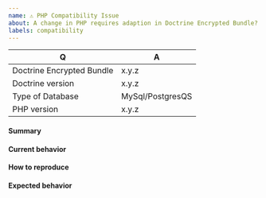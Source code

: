 ```yaml
---
name: ⚠️ PHP Compatibility Issue
about: A change in PHP requires adaption in Doctrine Encrypted Bundle?
labels: compatibility
---
```


<!--
- Please do not report an issue if you are not using Doctrine Encrypted Bundle directly, but rather a third-party wrapper around it.
- Please do not report an issue if you are using a third-party extension such as alternative output printers.
- Please fill in this template according to your issue.
- Please keep the table shown below at the top of your issue.
- Please include the output of "composer info | sort" if you installed Doctrine Encrypted Bundle using Composer.
- Please post code as text (using proper markup). Do not post screenshots of code.
- Please remove this comment before submitting your issue.
-->

| Q                               | A                |
|---------------------------------|------------------|
| Doctrine Encrypted Bundle | x.y.z            |
| Doctrine version                | x.y.z            |
| Type of Database                | MySql/PostgresQS |
| PHP version                     | x.y.z            |

#### Summary

<!-- Provide a summary describing the problem you are experiencing. -->

#### Current behavior

<!-- What is the current behavior? -->

#### How to reproduce

<!-- Provide steps to reproduce the issue. -->

#### Expected behavior

<!-- What was the expected (correct) behavior? -->

